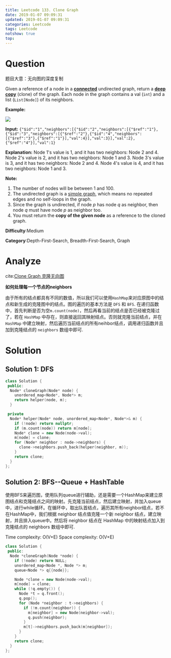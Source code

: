```yaml
---
title: Leetcode 133. Clone Graph
date: 2019-01-07 09:09:31
updated: 2019-01-07 09:09:31
categories: Leetcode
tags: Leetcode
notshow: true
top:
---
```


# Question

题目大意：无向图的深度复制

Given a reference of a node in a **[connected](https://en.wikipedia.org/wiki/Connectivity_(graph_theory)#Connected_graph)** undirected graph, return a  [**deep copy**](https://en.wikipedia.org/wiki/Object_copying#Deep_copy)  (clone) of the graph. Each node in the graph contains a val (`int`) and a list (`List[Node]`) of its neighbors.

**Example:**

![](https://assets.leetcode.com/uploads/2019/02/19/113_sample.png)

**Input:** `{"$id":"1","neighbors":[{"$id":"2","neighbors":[{"$ref":"1"},{"$id":"3","neighbors":[{"$ref":"2"},{"$id":"4","neighbors":[{"$ref":"3"},{"$ref":"1"}],"val":4}],"val":3}],"val":2},{"$ref":"4"}],"val":1}`

**Explanation:**
Node 1's value is 1, and it has two neighbors: Node 2 and 4.
Node 2's value is 2, and it has two neighbors: Node 1 and 3.
Node 3's value is 3, and it has two neighbors: Node 2 and 4.
Node 4's value is 4, and it has two neighbors: Node 1 and 3.

**Note:**

1. The number of nodes will be between 1 and 100.
2. The undirected graph is a  [simple graph](https://en.wikipedia.org/wiki/Graph_(discrete_mathematics)#Simple_graph), which means no repeated edges and no self-loops in the graph.
3. Since the graph is undirected, if node  _p_ has node  _q_ as neighbor, then node  _q_ must have node  _p_ as neighbor too.
4. You must return the  **copy of the given node**  as a reference to the cloned graph.

**Difficulty**:Medium

**Category**:Depth-First-Search, Breadth-First-Search, Graph

# Analyze

cite:[Clone Graph 克隆无向图](http://www.cnblogs.com/grandyang/p/4267628.html)

**如何处理每一个节点的neighbors**

由于所有的结点都具有不同的数值，所以我们可以使用`HashMap`来对应原图中的结点和新生成的克隆图中的结点。图的遍历的基本方法是 `DFS` 和 `BFS`. 在递归函数中，首先判断是否为空`m.count(node)`，然后再看当前的结点是否已经被克隆过了，若在 `HashMap` 中存在，则直接返回其映射结点。否则就克隆当前结点，并在 `HashMap` 中建立映射，然后遍历当前结点的所有neihbor结点，调用递归函数并且加到克隆结点的 `neighbors` 数组中即可.

# Solution

## Solution 1: DFS

```cpp
class Solution {
 public:
  Node* cloneGraph(Node* node) {
    unordered_map<Node*, Node*> m;
    return helper(node, m);
  }

 private
  Node* helper(Node* node, unordered_map<Node*, Node*>& m) {
    if (!node) return nullptr;
    if (m.count(node)) return m[node];
    Node* clone = new Node(node->val);
    m[node] = clone;
    for (Node* neighbor : node->neighbors) {
      clone->neighbors.push_back(helper(neighbor, m));
    }
    return clone;
  }
};
```

## Solution 2: BFS--Queue + HashTable

使用BFS来遍历图，使用队列queue进行辅助，还是需要一个HashMap来建立原图结点和克隆结点之间的映射。先克隆当前结点，然后建立映射，并加入queue中，进行while循环。在循环中，取出队首结点，遍历其所有neighbor结点，若不在HashMap中，我们根据 neighbor 结点值克隆一个新 neighbor 结点，建立映射，并且排入queue中。然后将 neighbor 结点在 HashMap 中的映射结点加入到克隆结点的 neighbors 数组中即可.

Time complexity: O(V+E)
Space complexity: O(V+E)

```cpp
class Solution {
 public:
  Node *cloneGraph(Node *node) {
    if (!node) return NULL;
    unordered_map<Node *, Node *> m;
    queue<Node *> q{{node}};

    Node *clone = new Node(node->val);
    m[node] = clone;
    while (!q.empty()) {
      Node *t = q.front();
      q.pop();
      for (Node *neighbor : t->neighbors) {
        if (!m.count(neighbor)) {
          m[neighbor] = new Node(neighbor->val);
          q.push(neighbor);
        }
        m[t]->neighbors.push_back(m[neighbor]);
      }
    }
    return clone;
  }
};
```
